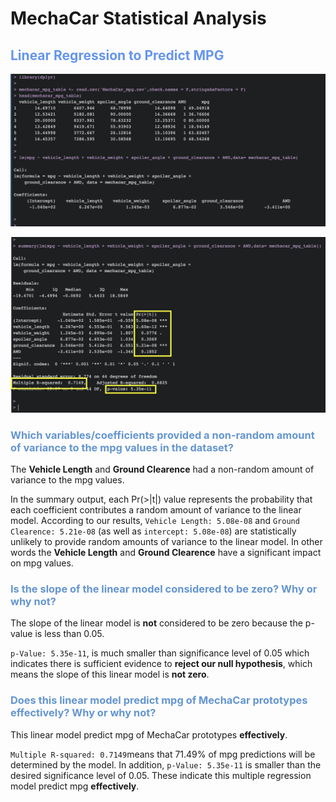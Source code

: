 
# MechaCar Statistical Analysis

## <font color=#6495ED>Linear Regression to Predict MPG</font>
!["Deliverable_1_lm"](https://github.com/NingYang2022/MechaCar_Statistical_Analysis/blob/main/images/Deliverable_1_lm.png?raw=true)

!["Deliverable_1_summary"](https://github.com/NingYang2022/MechaCar_Statistical_Analysis/blob/main/images/Deliverable_1_summary.png?raw=true)

### <font color=#6495D>Which variables/coefficients provided a non-random amount of variance to the mpg values in the dataset?</font>

The **Vehicle Length** and **Ground Clearence** had a non-random amount of variance to the mpg values.

In the summary output, each Pr(>|t|) value represents the probability that each coefficient contributes a random amount of variance to the linear model. According to our results, ```Vehicle Length: 5.08e-08``` and ```Ground Clearence: 5.21e-08``` (as well as ```intercept: 5.08e-08```) are statistically unlikely to provide random amounts of variance to the linear model. In other words the **Vehicle Length** and **Ground Clearence** have a significant impact on mpg values.

### <font color=#6495D>Is the slope of the linear model considered to be zero? Why or why not?</font>

The slope of the linear model is **not** considered to be zero because the p-value is less than 0.05.

```p-Value: 5.35e-11```, is much smaller than significance level of 0.05 which indicates there is sufficient evidence to **reject our null hypothesis**, which means the slope of this linear model is **not zero**.


### <font color=#6495D>Does this linear model predict mpg of MechaCar prototypes effectively? Why or why not?</font>
This linear model predict mpg of MechaCar prototypes **effectively**.

```Multiple R-squared: 0.7149```means that 71.49% of mpg predictions will be determined by the model. In addition, ```p-Value: 5.35e-11``` is smaller than the desired significance level of 0.05. These indicate this multiple regression model predict mpg **effectively**.
